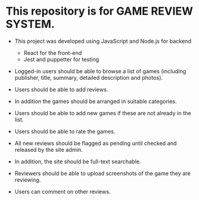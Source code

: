 # This repository is for GAME REVIEW SYSTEM.
 * This project was developed using JavaScript and Node.js for backend
   * React for the front-end
   * Jest and puppetter for testing
 * Logged-in users should be able to browse a list of games (including publisher, title, summary, detailed description and photos).
 * Users should be able to add reviews.

 * In addition the games should be arranged in suitable categories.
 * Users should be able to add new games if these are not already in the list.
 * Users should be able to rate the games.
 * All new reviews should be flagged as pending until checked and released by the site admin.

 * In addition, the site should be full-text searchable.
 * Reviewers should be able to upload screenshots of the game they are reviewing.
 * Users can comment on other reviews.



